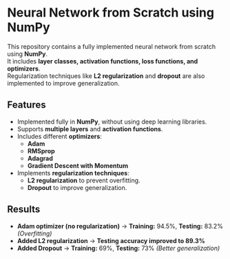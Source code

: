 # Neural Network from Scratch using NumPy

This repository contains a fully implemented neural network from scratch using **NumPy**.  
It includes **layer classes, activation functions, loss functions, and optimizers**.  
Regularization techniques like **L2 regularization** and **dropout** are also implemented to improve generalization.

## Features
- Implemented fully in **NumPy**, without using deep learning libraries.
- Supports **multiple layers** and **activation functions**.
- Includes different **optimizers**:
  - **Adam**
  - **RMSprop**
  - **Adagrad**
  - **Gradient Descent with Momentum**
- Implements **regularization techniques**:
  - **L2 regularization** to prevent overfitting.
  - **Dropout** to improve generalization.

## Results
- **Adam optimizer (no regularization)** → **Training:** 94.5%, **Testing:** 83.2% _(Overfitting)_  
- **Added L2 regularization** → **Testing accuracy improved to 89.3%**  
- **Added Dropout** → **Training:** 69%, **Testing:** 73% _(Better generalization)_   

